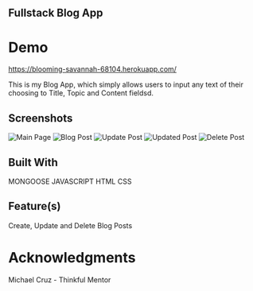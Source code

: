 ## Fullstack Blog App

# Demo

https://blooming-savannah-68104.herokuapp.com/

This is my Blog App, which simply allows users to input any text of their choosing to Title, Topic and Content fieldsd. 

## Screenshots
![Main Page]("https://user-images.githubusercontent.com/33733481/40255562-74be1eaa-5a9c-11e8-9c1e-70b6363cdd1d.png")
![Blog Post]("https://user-images.githubusercontent.com/33733481/40255575-7fbcd8d2-5a9c-11e8-8289-cec6f215340e.png")
![Update Post]("https://user-images.githubusercontent.com/33733481/40255582-885d1402-5a9c-11e8-93cc-65eb84f5a25b.png")
![Updated Post]("https://user-images.githubusercontent.com/33733481/40255609-9f9487b8-5a9c-11e8-8360-195abb098d8e.png")
![Delete Post]("https://user-images.githubusercontent.com/33733481/40255623-a7e0954c-5a9c-11e8-94eb-fbde29254e36.png")

## Built With

MONGOOSE
JAVASCRIPT
HTML
CSS

## Feature(s)

Create, Update and Delete Blog Posts

# Acknowledgments

Michael Cruz - Thinkful Mentor
